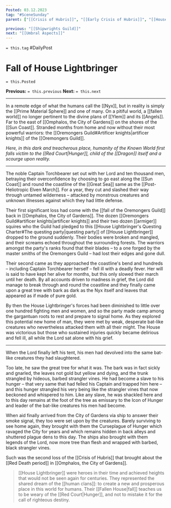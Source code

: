 ```yaml
---
Posted: 03.12.2023
tag: "#SceneSunday"
parent: ["[[Crisis of Hubris]]", "[[Early Crisis of Hubris]]", "[[House Lightbringer]]", "[[Nyxblight Tree]]", "[[Nycter]]", "[[Red Court]]", "[[Red Death]]", "[[Red Death period]]"]

previous: "[[Shipwrights Guild]]"
next: "[[Umbral Aspects]]"
---
```

`= this.tag` #DailyPost 
# Fall of House Lightbringer
`= this.Posted`

**Previous:** `= this.previous`
**Next:** `= this.next`

---

In a remote edge of what the humans call the [[Nyx]], but in reality is simply the [[Prime Material Sphere]] and one of many. On a pitiful world, a [[fallen world]] no longer pertinent to the divine plans of [[Ylem]] and its [[Angels]]. Far to the east of [[Omphalos, the City of Gardens]] on the shores of the [[Sun Coast]]. Stranded months from home and now without their most powerful warriors: the [[Oremongers Guild#Artificer knights|artificer knights]] of the [[Oremongers Guild]].

_Here, in this dark and treacherous place, humanity of the Known World first falls victim to the [[Red Court|Hunger]], child of the [[Dragon]] itself and a scourge upon reality._

---

The noble Captain Torchbearer set out with her Lord and ten thousand men, betraying their overconfidence by choosing to go east along the [[Sun Coast]] and round the coastline of the [[Great Sea]] same as the [[Post-Heliotropic Elven March]]. For a year, they cut and slashed their way through untamed wilderness – attacked by monstrous creatures and unknown illnesses against which they had little defense.

Their first significant loss had come with the [[fall of the Oremongers Guild]] back in [[Omphalos, the City of Gardens]]. The dozen [[Oremongers Guild#artificer knights|artificer knights]] and their two dozen [[armiger]] squires who the Guild had pledged to this [[House Lightbringer's Questing Charter#The questing party|questing party]] of [[House Lightbringer]] dropped to the ground suddenly. Their bodies were broken and mangled, and their screams echoed throughout the surrounding forests. The warriors amongst the party's ranks found that their blades – to a one forged by the master smiths of the Oremongers Guild – had lost their edges and gone dull.

Their second came as they approached the coastline's bend and hundreds – including Captain Torchbearer herself – fell ill with a deadly fever. Her will is said to have kept her alive for months, but this only slowed their march until her death. By all accounts driven to madness in grief, the Lord did manage to break through and round the coastline and they finally came upon a great tree with bark as dark as the Nyx itself and leaves that appeared as if made of pure gold.

By then the House Lightbringer's forces had been diminished to little over one hundred fighting men and women, and so the party made camp among the gargantuan roots to rest and prepare to signal home. As they explored this potential new home of man, they were met by weak, desperate bat-like creatures who nevertheless attacked them with all their might. The House was victorious but those who sustained injuries quickly became delirious and fell ill, all while the Lord sat alone with his grief.

---

When the Lord finally left his tent, his men had devolved into the same bat-like creatures they had slaughtered.

Too late, he saw the great tree for what it was. The bark was in fact sickly and gnarled, the leaves not gold but yellow and dying, and the trunk strangled by hideous, barbed strangler vines. He had become a slave to his hunger – that very same that had felled his Captain and trapped him here – and this hunger strangled his very being like the strangler vines that now beckoned and whispered to him. Like any slave, he was shackled here and to this day remains at the foot of the tree as emissary to the Icon of Hunger and leader of the bat-like creatures his men had become.

When aid finally arrived from the City of Gardens via ship to answer their smoke signal, they too were set upon by the creatures. Barely surviving to see home again, they brought with them the Curseplague of Hunger which ravaged the City for years and which remains hidden in back alleys and shuttered plague dens to this day. The ships also brought with them legends of the Lord, now more tree than flesh and wrapped with barbed, black strangler vines.

Such was the second loss of the [[Crisis of Hubris]] that brought about the [[Red Death period]] in [[Omphalos, the City of Gardens]].

> [[House Lightbringer]] were heroes in their time and achieved heights that would not be seen again for centuries. They represented the shared dream of the [[human clans]]: to create a new and prosperous place in this world for humans. Their [[Fallen House|fall]] teaches us to be weary of the [[Red Court|Hunger]], and not to mistake it for the call of righteous destiny.